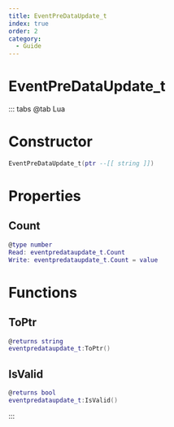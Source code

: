 ```yaml
---
title: EventPreDataUpdate_t
index: true
order: 2
category:
  - Guide
---
```


# EventPreDataUpdate_t

::: tabs
@tab Lua
# Constructor
```lua
EventPreDataUpdate_t(ptr --[[ string ]])
```
# Properties
## Count 
```lua
@type number
Read: eventpredataupdate_t.Count
Write: eventpredataupdate_t.Count = value
```
# Functions
## ToPtr
```lua
@returns string
eventpredataupdate_t:ToPtr()
```
## IsValid
```lua
@returns bool
eventpredataupdate_t:IsValid()
```

:::